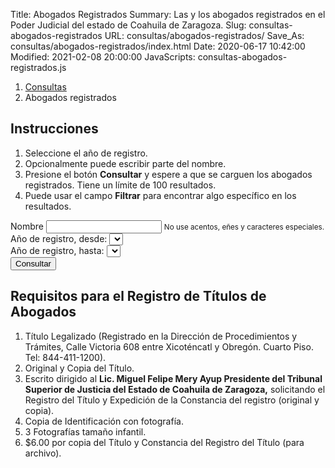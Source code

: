 Title: Abogados Registrados
Summary: Las y los abogados registrados en el Poder Judicial del estado de Coahuila de Zaragoza.
Slug: consultas-abogados-registrados
URL: consultas/abogados-registrados/
Save_As: consultas/abogados-registrados/index.html
Date: 2020-06-17 10:42:00
Modified: 2021-02-08 20:00:00
JavaScripts: consultas-abogados-registrados.js


<nav aria-label="breadcrumb">
    <ol class="breadcrumb">
        <li class="breadcrumb-item"><a href="../">Consultas</a></li>
        <li class="breadcrumb-item active" aria-current="page">Abogados registrados</li>
    </ol>
</nav>

## Instrucciones

1. Seleccione el año de registro.
2. Opcionalmente puede escribir parte del nombre.
3. Presione el botón **Consultar** y espere a que se carguen los abogados registrados. Tiene un límite de 100 resultados.
4. Puede usar el campo **Filtrar** para encontrar algo específico en los resultados.

<div class="card mb-2">
    <div class="card-body">
        <form id="abogadosForm">
            <div class="form-group">
                <label for="nombreInput">Nombre</label>
                <input id="nombreInput" type="text" class="form-control" aria-describedby="nombreInputHelp">
                <small id="nombreInputHelp" class="form-text text-muted">No use acentos, eñes y caracteres especiales.</small>
            </div>
            <div class="form-group">
                <label for="anoDesdeSelect">Año de registro, desde:</label>
                <select id="anoDesdeSelect" class="form-control"></select>
            </div>
            <div class="form-group">
                <label for="anoHastaSelect">Año de registro, hasta:</label>
                <select id="anoHastaSelect" class="form-control"></select>
            </div>
            <button id="consultarButton" type="button" class="btn btn-primary">
                Consultar
            </button>
            <button id="cargandoButton" class="btn btn-primary" type="button"  style="display: none;" disabled>
                <span class="spinner-border spinner-border-sm" role="status" aria-hidden="true"></span>
                Cargando...
            </button>
        </form>
    </div>
</div>
<div id="revisarParametros" class="card mb-2" style="display: none;">
    <div class="card-body">
        <div id="revisarParametrosAlert" class="alert alert-primary" role="alert"></div>
    </div>
</div>
<div id="sinResultados" class="card mb-2" style="display: none;">
    <div class="card-body">
        <div id="sinResultadosAlert" class="alert alert-warning" role="alert"></div>
    </div>
</div>
<div id="abogadosRegistrados" class="card mb-2" style="display: none;">
    <div class="card-body">
        <table id="abogadosRegistradosTable" class="table" style="width: 100%;">
            <thead>
                <th>Fecha</th>
                <th>Libro</th>
                <th>Número</th>
                <th>Nombre</th>
            </thead>
        </table>
    </div>
</div>

## Requisitos para el Registro de Títulos de Abogados

1. Título Legalizado (Registrado en la Dirección de Procedimientos y Trámites, Calle Victoria 608 entre Xicoténcatl y Obregón. Cuarto Piso. Tel: 844-411-1200).
2. Original y Copia del Título.
3. Escrito dirigido al **Lic. Miguel Felipe Mery Ayup Presidente del Tribunal Superior de Justicia del Estado de Coahuila de Zaragoza,** solicitando el Registro del Título y Expedición de la Constancia del registro (original y copia).
4. Copia de Identificación con fotografía.
5. 3 Fotografías tamaño infantil.
6. $6.00 por copia del Título y Constancia del Registro del Título (para archivo).
